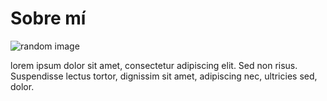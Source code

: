 # Sobre mí

![random image](/src/image.png)

lorem ipsum dolor sit amet, consectetur adipiscing elit. Sed non risus. Suspendisse lectus tortor, dignissim sit amet, adipiscing nec, ultricies sed, dolor.